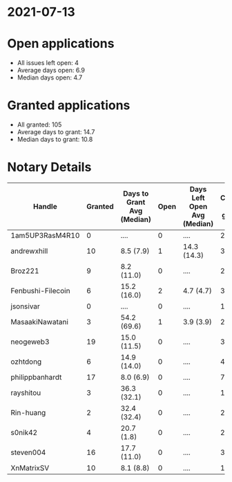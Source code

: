 2021-07-13
==========

# Open applications

- All issues left open: 4
- Average days open: 6.9
- Median days open: 4.7

# Granted applications

- All granted: 105
- Average days to grant: 14.7
- Median days to grant: 10.8

# Notary Details

| Handle            |   Granted | Days to Grant Avg (Median)   |   Open | Days Left Open Avg (Median)   |   Closed (no grant) |
|-------------------|-----------|------------------------------|--------|-------------------------------|---------------------|
| 1am5UP3RasM4R10   |         0 | ....                         |      0 | ....                          |                   2 |
| andrewxhill       |        10 | 8.5  (7.9)                   |      1 | 14.3  (14.3)                  |                  36 |
| Broz221           |         9 | 8.2  (11.0)                  |      0 | ....                          |                  25 |
| Fenbushi-Filecoin |         6 | 15.2  (16.0)                 |      2 | 4.7  (4.7)                    |                  38 |
| jsonsivar         |         0 | ....                         |      0 | ....                          |                  13 |
| MasaakiNawatani   |         3 | 54.2  (69.6)                 |      1 | 3.9  (3.9)                    |                  22 |
| neogeweb3         |        19 | 15.0  (11.5)                 |      0 | ....                          |                  37 |
| ozhtdong          |         6 | 14.9  (14.0)                 |      0 | ....                          |                  41 |
| philippbanhardt   |        17 | 8.0  (6.9)                   |      0 | ....                          |                  77 |
| rayshitou         |         3 | 36.3  (32.1)                 |      0 | ....                          |                  11 |
| Rin-huang         |         2 | 32.4  (32.4)                 |      0 | ....                          |                   2 |
| s0nik42           |         4 | 20.7  (1.8)                  |      0 | ....                          |                  20 |
| steven004         |        16 | 17.7  (11.0)                 |      0 | ....                          |                  34 |
| XnMatrixSV        |        10 | 8.1  (8.8)                   |      0 | ....                          |                  17 |
